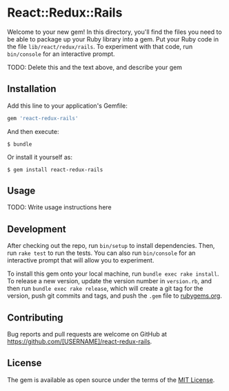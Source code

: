 # React::Redux::Rails

Welcome to your new gem! In this directory, you'll find the files you need to be able to package up your Ruby library into a gem. Put your Ruby code in the file `lib/react/redux/rails`. To experiment with that code, run `bin/console` for an interactive prompt.

TODO: Delete this and the text above, and describe your gem

## Installation

Add this line to your application's Gemfile:

```ruby
gem 'react-redux-rails'
```

And then execute:

    $ bundle

Or install it yourself as:

    $ gem install react-redux-rails

## Usage

TODO: Write usage instructions here

## Development

After checking out the repo, run `bin/setup` to install dependencies. Then, run `rake test` to run the tests. You can also run `bin/console` for an interactive prompt that will allow you to experiment.

To install this gem onto your local machine, run `bundle exec rake install`. To release a new version, update the version number in `version.rb`, and then run `bundle exec rake release`, which will create a git tag for the version, push git commits and tags, and push the `.gem` file to [rubygems.org](https://rubygems.org).

## Contributing

Bug reports and pull requests are welcome on GitHub at https://github.com/[USERNAME]/react-redux-rails.


## License

The gem is available as open source under the terms of the [MIT License](http://opensource.org/licenses/MIT).

